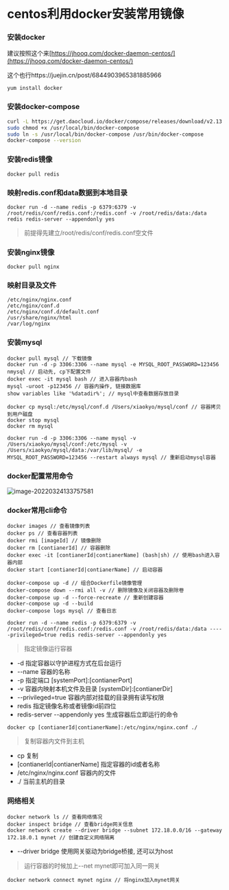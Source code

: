 # centos利用docker安装常用镜像

### 安装docker

建议按照这个来[https://jhooq.com/docker-daemon-centos/](https://jhooq.com/docker-daemon-centos/)

这个也行https://juejin.cn/post/6844903965381885966

```
yum install docker
```

### 安装docker-compose

```bash
curl -L https://get.daocloud.io/docker/compose/releases/download/v2.13.0/docker-compose-`uname -s`-`uname -m`  > /usr/local/bin/docker-compose
sudo chmod +x /usr/local/bin/docker-compose
sudo ln -s /usr/local/bin/docker-compose /usr/bin/docker-compose
docker-compose --version
```

### 安装redis镜像

```
docker pull redis
```

### 映射redis.conf和data数据到本地目录

```
docker run -d --name redis -p 6379:6379 -v /root/redis/conf/redis.conf:/redis.conf -v /root/redis/data:/data redis redis-server --appendonly yes
```

> 前提得先建立/root/redis/conf/redis.conf空文件

### 安装nginx镜像

```
docker pull nginx
```

### 映射目录及文件

```
/etc/nginx/nginx.conf
/etc/nginx/conf.d
/etc/nginx/conf.d/default.conf
/usr/share/nginx/html
/var/log/nginx
```

### 安装mysql

```
docker pull mysql // 下载镜像
docker run -d -p 3306:3306 --name mysql -e MYSQL_ROOT_PASSWORD=123456 nmysql // 启动先, cp下配置文件
docker exec -it mysql bash // 进入容器内bash
mysql -uroot -p123456 // 容器内操作, 链接数据库
show variables like '%datadir%'; // mysql中查看数据存放目录

docker cp mysql:/etc/mysql/conf.d /Users/xiaokyo/mysql/conf // 容器拷贝到用户磁盘
docker stop mysql
docker rm mysql

docker run -d -p 3306:3306 --name mysql -v /Users/xiaokyo/mysql/conf:/etc/mysql -v /Users/xiaokyo/mysql/data:/var/lib/mysql/ -e MYSQL_ROOT_PASSWORD=123456 --restart always mysql // 重新启动mysql容器
```

### docker配置常用命令

![image-20220324133757581](https://ipic.xiaokyo.com/2022-03-24-3757OotykC.png)

### docker常用cli命令

```
docker images // 查看镜像列表
docker ps // 查看容器列表
docker rmi [imageId] // 镜像删除
docker rm [contianerId] // 容器删除
docker exec -it [contianerId|contianerName] (bash|sh) // 使用bash进入容器内部
docker start [contianerId|contianerName] // 启动容器

docker-compose up -d // 组合Dockerfile镜像管理
docker-compose down --rmi all -v // 删除镜像及关闭容器及删除卷
docker-compose up -d --force-recreate // 重新创建容器
docker-compose up -d --build
docker-compose logs mysql // 查看日志
```



```
docker run -d --name redis -p 6379:6379 -v /root/redis/conf/redis.conf:/redis.conf -v /root/redis/data:/data -----privileged=true redis redis-server --appendonly yes
```

> 指定镜像运行容器

- -d 指定容器以守护进程方式在后台运行
- --name 容器的名称
- -p 指定端口 [systemPort]:[contianerPort]
- -v 容器内映射本机文件及目录 [systemDir]:[contianerDir]
- --privileged=true 容器内部对挂载的目录拥有读写权限
- redis 指定镜像名称或者镜像id前四位
- redis-server --appendonly yes 生成容器后立即运行的命令



```
docker cp [contianerId|contianerName]:/etc/nginx/nginx.conf ./
```

> 复制容器内文件到主机

- cp 复制
- [contianerId|contianerName] 指定容器的id或者名称
- /etc/nginx/nginx.conf 容器内的文件
- ./ 当前主机的目录



### 网络相关

```
docker network ls // 查看网络情况
docker inspect bridge // 查看bridge网关信息
docker network create --driver bridge --subnet 172.18.0.0/16 --gateway 172.18.0.1 mynet // 创建自定义网络隔离
```

- --driver bridge 使用网关驱动为bridge桥接, 还可以为host

> 运行容器的时候加上--net mynet即可加入同一网关

```
docker network connect mynet nginx // 将nginx加入mynet网关
```

